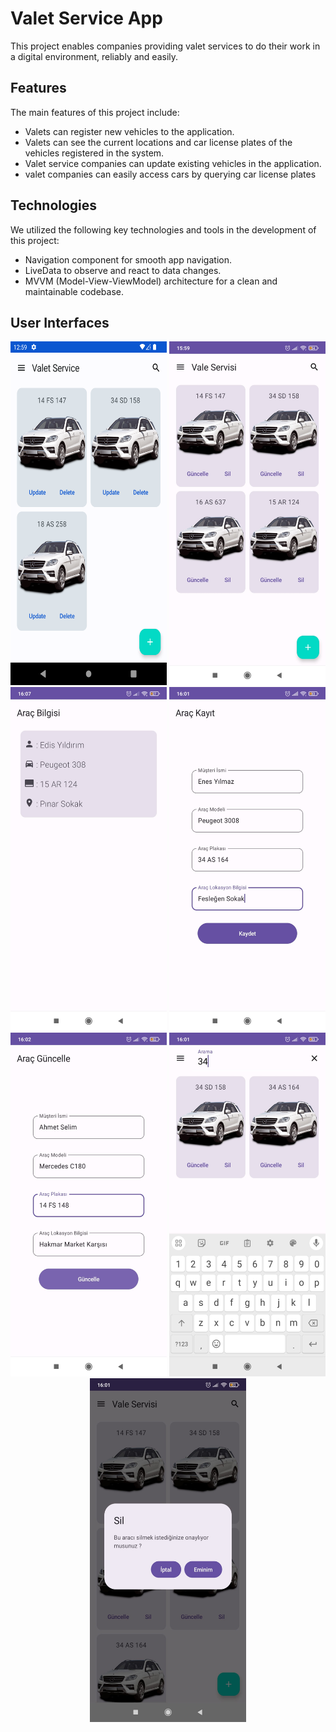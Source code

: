 # Valet Service App

This project enables companies providing valet services to do their work in a digital environment, reliably and easily.

## Features

The main features of this project include:

- Valets can register new vehicles to the application.
-	Valets can see the current locations and car license plates of the vehicles registered in the system.
-	Valet service companies can update existing vehicles in the application.
-	valet companies can easily access cars by querying car license plates
## Technologies

We utilized the following key technologies and tools in the development of this project:

- Navigation component for smooth app navigation.
-	LiveData to observe and react to data changes.
-	MVVM (Model-View-ViewModel) architecture for a clean and maintainable codebase.


## User Interfaces

<p align="center">
  <img src="images/car_page_english.png" width="250" height="550">
  <img src="images/car_page_turkish.jpeg" width="250" height="550">
  <img src="images/car_detail.jpeg" width="250" height="550">
  <img src="images/car_register.jpeg" width="250" height="550">
  <img src="images/car_update.jpeg" width="250" height="550">
  <img src="images/car_search.jpeg" width="250" height="550">
  <img src="images/car_delete.jpeg" width="250" height="550">
</p>
